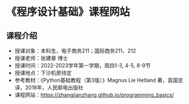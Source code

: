 # 《程序设计基础》课程网站


##  课程介绍

- 授课对象：本科生，电子商务211；国际商务211、212
- 授课老师：张建章 博士
- 授课时间：2022-2023学年第一学期，周四1-3, 4-5, 8-9节
- 授课地点：下沙机房待定
- 参考教材：《Python基础教程（第3版）》Magnus Lie Hetland 著，袁国忠 译，2018年，人民邮电出版社
- 课程网站：https://zhangjianzhang.github.io/programming_basics/
